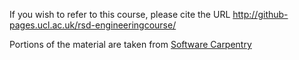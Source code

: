 
If you wish to refer to this course, please cite the URL
http://github-pages.ucl.ac.uk/rsd-engineeringcourse/

Portions of the material are taken from [Software Carpentry](http://software-carpentry.org/)